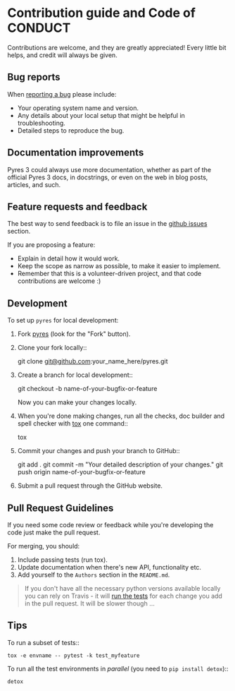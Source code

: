 # Contribution guide and Code of CONDUCT

Contributions are welcome, and they are greatly appreciated! Every little bit helps, and credit will always be given.

## Bug reports

When [reporting a bug](<https://github.com/jima80525/pyres/issues>) please include:

* Your operating system name and version.
* Any details about your local setup that might be helpful in troubleshooting.
* Detailed steps to reproduce the bug.

## Documentation improvements

Pyres 3 could always use more documentation, whether as part of the official
Pyres 3 docs, in docstrings, or even on the web in blog posts, articles, and
such.

## Feature requests and feedback

The best way to send feedback is to file an issue in the [github issues](https://github.com/jima80525/pyres/issues) section.

If you are proposing a feature:

* Explain in detail how it would work.
* Keep the scope as narrow as possible, to make it easier to implement.
* Remember that this is a volunteer-driven project, and that code contributions are welcome :)

## Development

To set up `pyres` for local development:

1. Fork [pyres](<https://github.com/jima80525/pyres>)
   (look for the "Fork" button).
1. Clone your fork locally::

    git clone git@github.com:your_name_here/pyres.git

1. Create a branch for local development::

    git checkout -b name-of-your-bugfix-or-feature

   Now you can make your changes locally.

1. When you're done making changes, run all the checks, doc builder and spell checker with [tox](<http://tox.readthedocs.io/en/latest/install.html>) one command::

    tox

1. Commit your changes and push your branch to GitHub::

    git add .
    git commit -m "Your detailed description of your changes."
    git push origin name-of-your-bugfix-or-feature

1. Submit a pull request through the GitHub website.

## Pull Request Guidelines

If you need some code review or feedback while you're developing the code just make the pull request.

For merging, you should:

1. Include passing tests (run tox).
1. Update documentation when there's new API, functionality etc.
1. Add yourself to the `Authors` section in the `README.md`.

> If you don't have all the necessary python versions available locally you can rely on Travis - it will [run the tests](<https://travis-ci.org/jima80525/pyres/pull_requests>) for each change you add in the pull request.
It will be slower though ...

## Tips

To run a subset of tests::

    tox -e envname -- pytest -k test_myfeature

To run all the test environments in *parallel* (you need to ``pip install detox``)::

    detox
